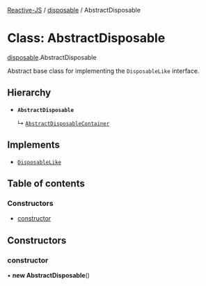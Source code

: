 [Reactive-JS](../README.md) / [disposable](../modules/disposable.md) / AbstractDisposable

# Class: AbstractDisposable

[disposable](../modules/disposable.md).AbstractDisposable

Abstract base class for implementing the `DisposableLike` interface.

## Hierarchy

- **`AbstractDisposable`**

  ↳ [`AbstractDisposableContainer`](container.AbstractDisposableContainer.md)

## Implements

- [`DisposableLike`](../interfaces/disposable.DisposableLike.md)

## Table of contents

### Constructors

- [constructor](disposable.AbstractDisposable.md#constructor)

## Constructors

### constructor

• **new AbstractDisposable**()
